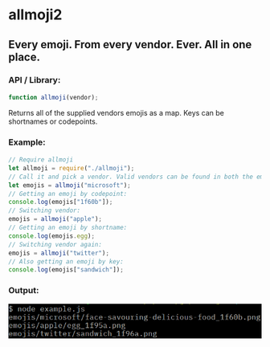 # allmoji2

## Every emoji. From every vendor. Ever. All in one place.

### API / Library:

```js
function allmoji(vendor);
```
Returns all of the supplied vendors emojis as a map. Keys can be shortnames or codepoints.

### Example:
```js
// Require allmoji
let allmoji = require("./allmoji");
// Call it and pick a vendor. Valid vendors can be found in both the emojis/ or json/ folders.
let emojis = allmoji("microsoft");
// Getting an emoji by codepoint:
console.log(emojis["1f60b"]);
// Switching vendor:
emojis = allmoji("apple");
// Getting an emoji by shortname:
console.log(emojis.egg);
// Switching vendor again:
emojis = allmoji("twitter");
// Also getting an emoji by key:
console.log(emojis["sandwich"]);
```
### Output:
![Example Output](https://github.com/Morrantho/allmoji2/blob/master/example.png)
